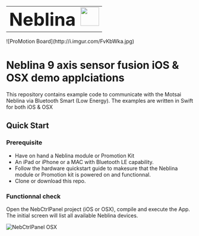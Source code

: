 <table><tr><td height="50"><b><font size="200%">Neblina <img src="http://www.brandsoftheworld.com/sites/default/files/styles/logo-original-577x577/public/042014/c_0.png?itok=GPAwoY4R" width="50" height="50"/></td></tr></table>
![ProMotion Board](http://i.imgur.com/FvKbWka.jpg)  


Neblina 9 axis sensor fusion iOS & OSX demo applciations
=========  

This repository contains example code to communicate with the Motsai Neblina via Bluetooth Smart (Low Energy).  The examples are written in Swift for both iOS & OSX


Quick Start
-----------

### Prerequisite

* Have on hand a Neblina module or Promotion Kit
* An iPad or iPhone or a MAC with Bluetooth LE capability.
* Follow the hardware quickstart guide to makesure that the Neblina module or Promotion kit is powered on and functionnal.
* Clone or download this repo.

### Functionnal check

Open the NebCtrlPanel project (iOS or OSX), compile and execute the App.  The initial screen will list all available Neblina devices.  

![NebCtrlPanel OSX](http://imgur.com/OBKejPf)



